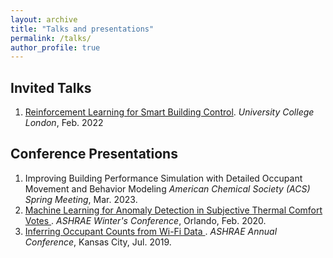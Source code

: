 ```yaml
---
layout: archive
title: "Talks and presentations"
permalink: /talks/
author_profile: true
---
```


<!-- {% if site.talkmap_link == true %}

<p style="text-decoration:underline;"><a href="/talkmap.html">See a map of all the places I've given a talk!</a></p>

{% endif %}

{% for post in site.talks reversed %}
  {% include archive-single-talk.html %}
{% endfor %} -->

## Invited Talks
1. [Reinforcement Learning for Smart Building Control](http://walterzwang.github.io/files/talks/RLforBuildingControl_2022.pdf). *University College London*, Feb. 2022

## Conference Presentations
1. Improving Building Performance Simulation with Detailed Occupant Movement and Behavior Modeling
*American Chemical Society (ACS) Spring Meeting*, Mar. 2023.
1. [Machine Learning for Anomaly Detection in Subjective Thermal Comfort Votes
](http://walterzwang.github.io/files/talks/ASHRAE_Orlando_2020.pdf). 
*ASHRAE Winter's Conference*, Orlando, Feb. 2020.
1. [Inferring Occupant Counts from Wi-Fi Data 
](http://walterzwang.github.io/files/talks/ASHRAE_Kansas_2019.pdf). 
*ASHRAE Annual Conference*, Kansas City, Jul. 2019.
